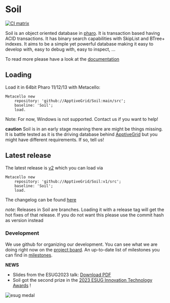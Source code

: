# Soil

[![CI matrix](https://github.com//ApptiveGrid/Soil/actions/workflows/build.yml/badge.svg)](https://github.com//ApptiveGrid/Soil/actions/workflows/build.yml)

Soil is an object oriented database in [pharo](http://pharo.org). It is transaction based having ACID transactions. It has binary search capabilities with SkipList and BTree+ indexes. It aims to be a simple yet powerful database making it easy to develop with, easy to debug with, easy to inspect, ... 


To read more please have a look at the [documentation](./docs/soil.md)


## Loading

Load it in 64bit Pharo 11/12/13 with Metacello:

```smalltalk
Metacello new 
	repository: 'github://ApptiveGrid/Soil:main/src';
	baseline: 'Soil';
	load.
```
Note: For now, Windows is not supported. Contact us if you want to help!

**caution** Soil is in an early stage meaning there are might be things missing. It is battle tested as it is the driving database behind [ApptiveGrid](http://www.apptivegrid.de) but you might have different requirements. If so, tell us!

## Latest release

The latest release is [v2](https://github.com/ApptiveGrid/Soil/tree/v2) which you can load via

```smalltalk
Metacello new 
	repository: 'github://ApptiveGrid/Soil:v1/src';
	baseline: 'Soil';
	load.
```

The changelog can be found [here](https://github.com/ApptiveGrid/Soil/blob/v2/docs/changelog.md)

*note*: Releases in Soil are branches. Loading it with a release tag will get the hot fixes of that release. If you do not want this please use the commit hash as version instead

### Development

We use github for organizing our development. You can see what we are doing right now on the [project board](https://github.com/orgs/ApptiveGrid/projects/2). An up-to-date list of milestones you can find in [milestones](https://github.com/ApptiveGrid/Soil/milestones?direction=desc&sort=completeness&state=open). 

**NEWS** 
- Slides from the ESUG2023 talk: [Download PDF](http://old.esug.org/data/ESUG2023/day3/02_1%20-%20Soil,%20a%20Fresh%20Look%20on%20Object%20Oriented%20Databases.pdf)
- Soil got the second prize in the [2023 ESUG Innovation Technology Awards](https://esug.github.io/2023-Conference/awardsSubmissions.html) !

![esug medal](https://esug.github.io/2022-Conference/esugAwards2ndSilverRoundMedal.png)

